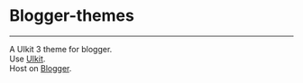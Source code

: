 # Blogger-themes
<hr/>
A UIkit 3 theme for blogger.<br/>
Use <a href='https://getuikit.com/'>UIkit</a>.<br/>
Host on <a href='https://blogger.com/'>Blogger</a>.<br/>
